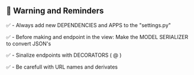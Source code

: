 ## 📌 Warning and Reminders

✅​ - Always add new DEPENDENCIES and APPS to the "settings.py"

✅​ - Before making and endpoint in the view: Make the MODEL SERIALIZER to convert JSON's

✅​ - Sinalize endpoints with DECORATORS ( @ )

✅​​​ - Be carefull with URL names and derivates
